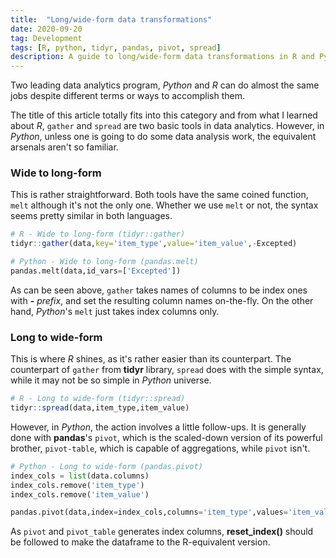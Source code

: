 ```yaml
---
title:  "Long/wide-form data transformations"
date: 2020-09-20
tag: Development
tags: [R, python, tidyr, pandas, pivot, spread]
description: A guide to long/wide-form data transformations in R and Python
---
```


Two leading data analytics program, *Python* and *R* can do almost the same jobs despite different terms or ways to accomplish them.

The title of this article totally fits into this category and from what I learned about *R*, `gather` and `spread` are two basic tools in data analytics. However, in *Python*, unless one is going to do some data analysis work, the equivalent arsenals aren't so familiar.


### Wide to long-form
This is rather straightforward. Both tools have the same coined function, `melt` although it's not the only one. Whether we use `melt` or not, the syntax seems pretty similar in both languages.

```r
# R - Wide to long-form (tidyr::gather)
tidyr::gather(data,key='item_type',value='item_value',-Excepted)
```

```py
# Python - Wide to long-form (pandas.melt)
pandas.melt(data,id_vars=['Excepted'])
```

As can be seen above, `gather` takes names of columns to be index ones with **-** *prefix*, and set the resulting column names on-the-fly. On the other hand, *Python*'s `melt` just takes index columns only. 


### Long to wide-form
This is where *R* shines, as it's rather easier than its counterpart. The counterpart of `gather` from **tidyr** library, `spread` does with the simple syntax, while it may not be so simple in *Python* universe.

```r
# R - Long to wide-form (tidyr::spread)
tidyr::spread(data,item_type,item_value)
```

However, in *Python*, the action involves a little follow-ups. It is generally done with **pandas**'s `pivot`, which is the scaled-down version of its powerful brother, `pivot-table`, which is capable of aggregations, while `pivot` isn't.


```py
# Python - Long to wide-form (pandas.pivot)
index_cols = list(data.columns)
index_cols.remove('item_type')
index_cols.remove('item_value')

pandas.pivot(data,index=index_cols,columns='item_type',values='item_value').reset_index()
```

As `pivot` and `pivot_table` generates index columns, **reset_index()** should be followed to make the dataframe to the R-equivalent version.
